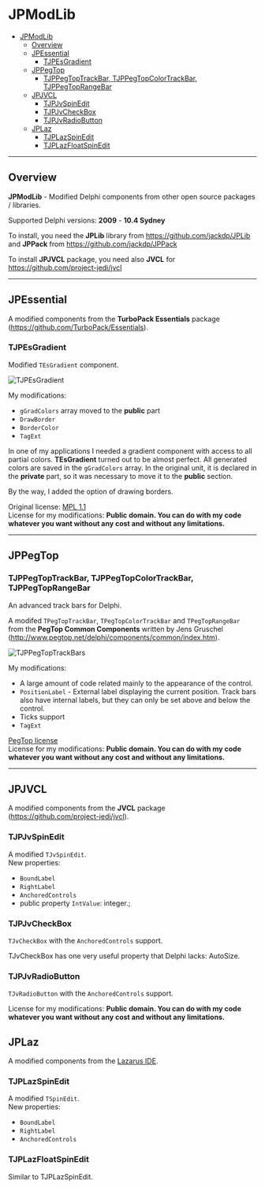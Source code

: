 # JPModLib

- [JPModLib](#jpmodlib)
  - [Overview](#overview)
  - [JPEssential](#jpessential)
    - [TJPEsGradient](#tjpesgradient)
  - [JPPegTop](#jppegtop)
    - [TJPPegTopTrackBar, TJPPegTopColorTrackBar, TJPPegTopRangeBar](#tjppegtoptrackbar-tjppegtopcolortrackbar-tjppegtoprangebar)
  - [JPJVCL](#jpjvcl)
    - [TJPJvSpinEdit](#tjpjvspinedit)
    - [TJPJvCheckBox](#tjpjvcheckbox)
    - [TJPJvRadioButton](#tjpjvradiobutton)
  - [JPLaz](#jplaz)
    - [TJPLazSpinEdit](#tjplazspinedit)
    - [TJPLazFloatSpinEdit](#tjplazfloatspinedit)


---

## Overview

**JPModLib** - Modified Delphi components from other open source packages / libraries.

Supported Delphi versions: **2009** - **10.4 Sydney**

To install, you need the **JPLib** library from https://github.com/jackdp/JPLib and **JPPack** from https://github.com/jackdp/JPPack

To install **JPJVCL** package, you need also **JVCL** for https://github.com/project-jedi/jvcl

---

## JPEssential

A modified components from the **TurboPack Essentials** package (https://github.com/TurboPack/Essentials).

### TJPEsGradient

Modified `TEsGradient` component.

![TJPEsGradient](./docs/img/TJPEsGradient.png)

My modifications:

* `gGradColors` array moved to the **public** part
* `DrawBorder`
* `BorderColor`
* `TagExt`

In one of my applications I needed a gradient component with access to all partial colors. **TEsGradient** turned out to be almost perfect. All generated colors are saved in the `gGradColors` array. In the original unit, it is declared in the **private** part, so it was necessary to move it to the **public** section.

By the way, I added the option of drawing borders.

Original license: [MPL 1.1](https://www.mozilla.org/en-US/MPL/1.1/)  
License for my modifications: **Public domain. You can do with my code whatever you want without any cost and without any limitations.**

---

## JPPegTop

### TJPPegTopTrackBar, TJPPegTopColorTrackBar, TJPPegTopRangeBar

An advanced track bars for Delphi.

A modifed `TPegTopTrackBar`, `TPegTopColorTrackBar` and `TPegTopRangeBar` from the **PegTop Common Components** written by Jens Gruschel
(http://www.pegtop.net/delphi/components/common/index.htm).

![TJPPegTopTrackBars](./docs/img/PegTopTrackBars.png)

My modifications:

* A large amount of code related mainly to the appearance of the control.
* `PositionLabel` - External label displaying the current position. Track bars also have internal labels, but they can only be set above and below the control.
* Ticks support
* `TagExt`

[PegTop license](./libs/Pegtop/PegTop_License.txt)  
License for my modifications: **Public domain. You can do with my code whatever you want without any cost and without any limitations.**

---

## JPJVCL

A modified components from the **JVCL** package (https://github.com/project-jedi/jvcl).

### TJPJvSpinEdit

A modified `TJvSpinEdit`.  
New properties:

- `BoundLabel`
- `RightLabel`
- `AnchoredControls`
- public property `IntValue`: integer.;

### TJPJvCheckBox

`TJvCheckBox` with the `AnchoredControls` support.

TJvCheckBox has one very useful property that Delphi lacks: AutoSize.

### TJPJvRadioButton

`TJvRadioButton` with the `AnchoredControls` support.

License for my modifications: **Public domain. You can do with my code whatever you want without any cost and without any limitations.**

## JPLaz

A modified components from the [Lazarus IDE](https://www.lazarus-ide.org/).

### TJPLazSpinEdit

A modified `TSpinEdit`.  
New properties:

- `BoundLabel`
- `RightLabel`
- `AnchoredControls`

### TJPLazFloatSpinEdit

Similar to TJPLazSpinEdit.



